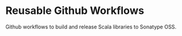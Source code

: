 Reusable Github Workflows
===

Github workflows to build and release Scala libraries to Sonatype OSS.

